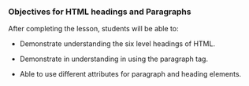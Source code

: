 ### Objectives for HTML headings and Paragraphs

After completing the lesson, students will be able to:

- Demonstrate understanding the six level headings of HTML.

- Demonstrate in understanding in using the paragraph tag.

- Able to use different attributes for paragraph and heading elements.
